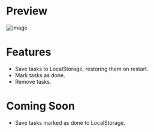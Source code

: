 # Preview
![image](https://github.com/user-attachments/assets/5a394c2a-0261-4b68-b5e9-00d804974bcd)

# Features
- Save tasks to LocalStorage, restoring them on restart.
- Mark tasks as done.
- Remove tasks.

# Coming Soon
- Save tasks marked as done to LocalStorage.
